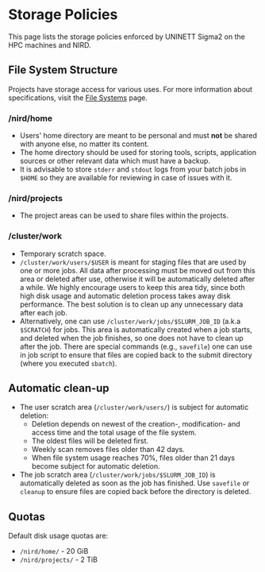 # Storage Policies

This page lists the storage policies enforced by UNINETT Sigma2 on the HPC machines and NIRD.

## File System Structure

Projects have storage access for various uses. For more information about specifications, visit
the [File Systems](file-systems.md) page.

### /nird/home

* Users' home directory are meant to be personal and must **not** be shared
with anyone else, no matter its content.
* The home directory should be used for storing tools, scripts, application
sources or other relevant data which must have a backup.
* It is advisable to store `stderr` and `stdout` logs from your batch jobs in
	`$HOME` so they are available for reviewing in case of issues with it.

### /nird/projects

* The project areas can be used to share files within the projects.

### /cluster/work

* Temporary scratch space.
* `/cluster/work/users/$USER` is meant for staging files that are used by one
  or more jobs.  All data after processing must be moved out from this area or
  deleted after use, otherwise it will be automatically deleted after a while.
  We highly encourage users to keep this area tidy, since both high disk usage
  and automatic deletion process takes away disk performance. The best
  solution is to clean up any unnecessary data after each job.
* Alternatively, one can use `/cluster/work/jobs/$SLURM_JOB_ID` (a.k.a
  `$SCRATCH`) for jobs. This area is automatically created when a job starts,
  and deleted when the job finishes, so one does not have to clean up after
  the job. There are special commands (e.g., `savefile`) one can use in job
	script to ensure that files are copied back to the submit directory (where
	you executed `sbatch`).

## Automatic clean-up

* The user scratch area (`/cluster/work/users/`) is subject for automatic
deletion:
  - Deletion depends on newest of the creation-, modification- and access
	time and the total usage of the file system.
  - The oldest files will be deleted first.
  - Weekly scan removes files older than 42 days.
  - When file system usage reaches 70%, files older than 21 days become
  subject for automatic deletion.
* The job scratch area (`/cluster/work/jobs/$SLURM_JOB_ID`) is automatically
  deleted as soon as the job has finished.  Use `savefile` or `cleanup` to
  ensure files are copied back before the directory is deleted.

## Quotas

Default disk usage quotas are:
* `/nird/home/` - 20 GiB
* `/nird/projects/`	- 2 TiB
